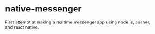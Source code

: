 # native-messenger

First attempt at making a realtime messenger app using node.js, pusher, and react native.
